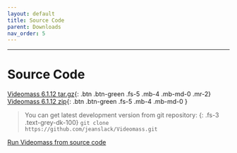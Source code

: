 ```yaml
---
layout: default
title: Source Code
parent: Downloads
nav_order: 5
---
```


---
  
# Source Code

[Videomass 6.1.12 tar.gz](https://github.com/jeanslack/Videomass/archive/refs/tags/v6.1.12.tar.gz){: .btn .btn-green .fs-5 .mb-4 .mb-md-0 .mr-2}
[Videomass 6.1.12 zip](https://github.com/jeanslack/Videomass/archive/refs/tags/v6.1.12.zip){: .btn .btn-green .fs-5 .mb-4 .mb-md-0 }

> You can get latest development version from git repository:
{: .fs-3 .text-grey-dk-100}
`git clone https://github.com/jeanslack/Videomass.git`

[Run Videomass from source code](https://github.com/jeanslack/Videomass/wiki/Run-Videomass-from-source-code) 
